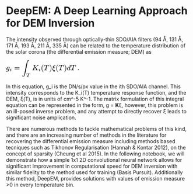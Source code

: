 # DeepEM: A Deep Learning Approach for DEM Inversion

The intensity observed through optically-thin SDO/AIA filters (94 Å, 131 Å, 171 Å, 193 Å, 211 Å, 335 Å) can be related to the temperature distribution of the solar corona (the differential emission measure; DEM) as

<IMG SRC="EqOne.png" width="200">

In this equation, g_i is the DN/s/px value in the <i>i</i>th SDO/AIA channel. This intensity corresponds to the K_i(T) temperature response function, and the DEM, ξ(T), is in units of cm^-5 K^-1. The matrix formulation of this integral equation can be represented in the form, g = <b>K</b>ξ, however, this problem is an ill-posed inverse problem, and any attempt to directly recover ξ leads to significant noise amplication. 

There are numerous methods to tackle mathematical problems of this kind, and there are an increasing number of methods in the literature for recovering the differential emission measure including methods based tecniques such as Tikhonov Regularisation (Hannah & Kontar 2012), on the concept of sparsity (Cheung et al 2015). In the following notebook, we will demonstrate how a simple 1x1 2D convolutional neural network allows for significant improvement in computational speed for DEM inversion with similar fidelity to the method used for training (Basis Pursuit). Additionally this method, DeepEM, provides solutions with values of emission measure >0 in every temperature bin.

